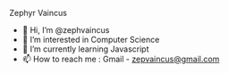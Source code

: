 Zephyr Vaincus
- 👋 Hi, I’m @zephvaincus
- 👀 I’m interested in Computer Science
- 🌱 I’m currently learning Javascript
- 📫 How to reach me : Gmail - zepvaincus@gmail.com

<!---
zephvaincus/zephvaincus is a ✨ special ✨ repository because its `README.md` (this file) appears on your GitHub profile.
You can click the Preview link to take a look at your changes.
--->

